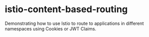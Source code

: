 # istio-content-based-routing
Demonstrating how to use Istio to route to applications in different namespaces using Cookies or JWT Claims.
